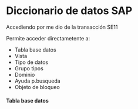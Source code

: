 # Diccionario de datos SAP

Accediendo por me dio de la transacción SE11

Permite acceder directametente a:
- Tabla base datos
- Vista
- Tipo de datos
- Grupo tipos
- Dominio
- Ayuda p.busqueda
- Objeto de bloqueo


#### Tabla base datos

```
```
